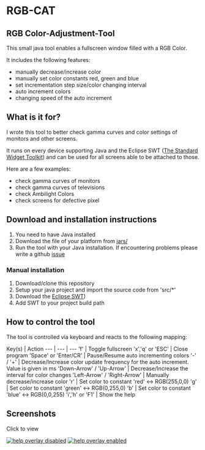 RGB-CAT
=======
RGB Color-Adjustment-Tool
-------------------------

This small java tool enables a fullscreen window filled with a RGB Color.

It includes the following features:

* manually decrease/increase color
* manually set color constants red, green and blue
* set incrementation step size/color changing interval
* auto increment colors
* changing speed of the auto increment


## What is it for?

I wrote this tool to better check gamma curves and color settings of monitors and other screens.

It runs on every device supporting Java and the Eclipse SWT ([The Standard Widget Toolkit](http://www.eclipse.org/swt/)) and can be used for all screens able to be attached to those.

Here are a few examples:
* check gamma curves of monitors
* check gamma curves of televisions
* check Ambilight Colors
* check screens for defective pixel

## Download and installation instructions

1. You need to have Java installed
2. Download the file of your platform from [jars/](../master/jars/)
3. Run the tool with your Java installation. If encountering problems please write a github [issue](../../issues)

### Manual installation
1. Download/clone this repository
2. Setup your java project and import the source code from 'src/*'
3. Download the [Eclipse SWT](http://www.eclipse.org/swt/))
4. Add SWT to your project build path

## How to control the tool

The tool is controlled via keyboard and reacts to the following mapping:

Key(s) | Action
--- | --- | ---
'f' |                          Toggle fullscreen
'x','q' or 'ESC' |             Close program
'Space' or 'Enter/CR' |        Pause/Resume auto incrementing colors
'-' / '+' |                    Decrease/Increase color update frequency for the auto increment. Value is given in ms
'Down-Arrow' / 'Up-Arrow' |    Decrease/Increase the interval for color changes
'Left-Arrow' / 'Right-Arrow' | Manually decrease/increase color
'r' |                          Set color to constant 'red' <-> RGB(255,0,0)
'g' |                         Set color to constant 'green' <-> RGB(0,255,0)
'b' |                         Set color to constant 'blue' <-> RGB(0,0,255)
'i','h' or 'F1' |              Show the help

## Screenshots
Click to view

[![help overlay disabled](http://abload.de/img/screenshotuyso8.png)](http://abload.de/img/screenshotuyso8.png)
[![help overlay enabled](http://abload.de/img/bildschirmfotovom2014lpu4y.png)](http://abload.de/img/bildschirmfotovom2014lpu4y.png)
